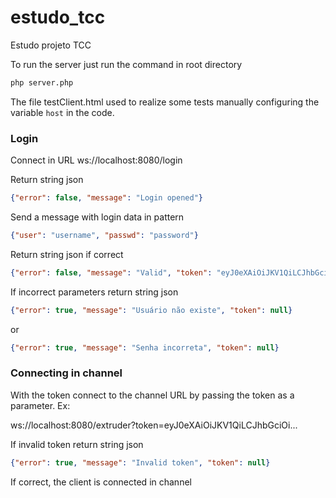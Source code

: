 # estudo_tcc
Estudo projeto TCC

To run the server just run the command in root directory
```bash
php server.php
```

The file testClient.html used to realize some tests manually
configuring the variable ``host`` in the code.

### Login
Connect in URL ws://localhost:8080/login

Return string json
```json
{"error": false, "message": "Login opened"}
```
Send a message with login data in pattern
```json
{"user": "username", "passwd": "password"}
```

Return string json if correct
```json
{"error": false, "message": "Valid", "token": "eyJ0eXAiOiJKV1QiLCJhbGciOi..."}
```

If incorrect parameters return string json
```json
{"error": true, "message": "Usuário não existe", "token": null}
```
or
```json
{"error": true, "message": "Senha incorreta", "token": null}
```

### Connecting in channel
With the token connect to the channel URL by passing the token as a
parameter. Ex:

ws://localhost:8080/extruder?token=eyJ0eXAiOiJKV1QiLCJhbGciOi...

If invalid token return string json
```json
{"error": true, "message": "Invalid token", "token": null}
```

If correct, the client is connected in channel
